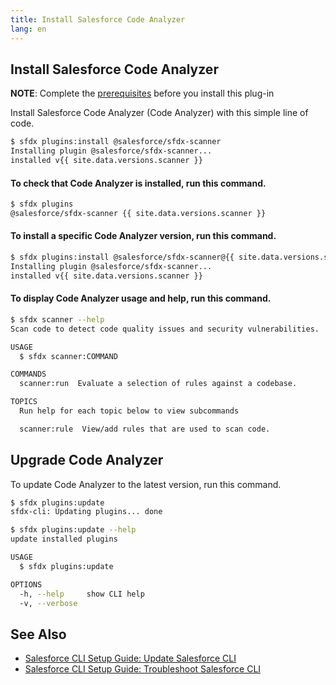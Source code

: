 ```yaml
---
title: Install Salesforce Code Analyzer
lang: en
---
```


## Install Salesforce Code Analyzer

**NOTE**: Complete the [prerequisites](https://forcedotcom.github.io/sfdx-scanner/en/getting-started/prerequisites/) before you install this plug-in

Install Salesforce Code Analyzer (Code Analyzer) with this simple line of code.

```bash
$ sfdx plugins:install @salesforce/sfdx-scanner
Installing plugin @salesforce/sfdx-scanner...
installed v{{ site.data.versions.scanner }} 
```

#### To check that Code Analyzer is installed, run this command.
```bash
$ sfdx plugins
@salesforce/sfdx-scanner {{ site.data.versions.scanner }}
```
#### To install a specific Code Analyzer version, run this command.
```bash
$ sfdx plugins:install @salesforce/sfdx-scanner@{{ site.data.versions.scanner }}
Installing plugin @salesforce/sfdx-scanner... 
installed v{{ site.data.versions.scanner }}
```

#### To display Code Analyzer usage and help, run this command.
```bash
$ sfdx scanner --help
Scan code to detect code quality issues and security vulnerabilities.

USAGE
  $ sfdx scanner:COMMAND

COMMANDS
  scanner:run  Evaluate a selection of rules against a codebase.

TOPICS
  Run help for each topic below to view subcommands

  scanner:rule  View/add rules that are used to scan code.

```

## Upgrade Code Analyzer
To update Code Analyzer to the latest version, run this command.

```bash
$ sfdx plugins:update
sfdx-cli: Updating plugins... done

$ sfdx plugins:update --help
update installed plugins

USAGE
  $ sfdx plugins:update

OPTIONS
  -h, --help     show CLI help
  -v, --verbose

```

## See Also

- [Salesforce CLI Setup Guide: Update Salesforce CLI](https://developer.salesforce.com/docs/atlas.en-us.sfdx_setup.meta/sfdx_setup/sfdx_setup_update_cli.htm#sfdx_setup_update_cli)
- [Salesforce CLI Setup Guide: Troubleshoot Salesforce  CLI](https://developer.salesforce.com/docs/atlas.en-us.sfdx_setup.meta/sfdx_setup/sfdx_setup_troubleshoot.htm)


